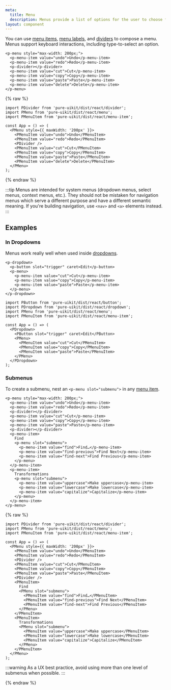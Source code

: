 ```yaml
---
meta:
  title: Menu
  description: Menus provide a list of options for the user to choose from.
layout: component
---
```


You can use [menu items](/components/menu-item), [menu labels](/components/menu-label), and [dividers](/components/divider) to compose a menu. Menus support keyboard interactions, including type-to-select an option.

```html:preview
<p-menu style="max-width: 200px;">
  <p-menu-item value="undo">Undo</p-menu-item>
  <p-menu-item value="redo">Redo</p-menu-item>
  <p-divider></p-divider>
  <p-menu-item value="cut">Cut</p-menu-item>
  <p-menu-item value="copy">Copy</p-menu-item>
  <p-menu-item value="paste">Paste</p-menu-item>
  <p-menu-item value="delete">Delete</p-menu-item>
</p-menu>
```

{% raw %}

```jsx:react
import PDivider from 'pure-uikit/dist/react/divider';
import PMenu from 'pure-uikit/dist/react/menu';
import PMenuItem from 'pure-uikit/dist/react/menu-item';

const App = () => (
  <PMenu style={{ maxWidth: '200px' }}>
    <PMenuItem value="undo">Undo</PMenuItem>
    <PMenuItem value="redo">Redo</PMenuItem>
    <PDivider />
    <PMenuItem value="cut">Cut</PMenuItem>
    <PMenuItem value="copy">Copy</PMenuItem>
    <PMenuItem value="paste">Paste</PMenuItem>
    <PMenuItem value="delete">Delete</PMenuItem>
  </PMenu>
);
```

{% endraw %}

:::tip
Menus are intended for system menus (dropdown menus, select menus, context menus, etc.). They should not be mistaken for navigation menus which serve a different purpose and have a different semantic meaning. If you're building navigation, use `<nav>` and `<a>` elements instead.
:::

## Examples

### In Dropdowns

Menus work really well when used inside [dropdowns](/components/dropdown).

```html:preview
<p-dropdown>
  <p-button slot="trigger" caret>Edit</p-button>
  <p-menu>
    <p-menu-item value="cut">Cut</p-menu-item>
    <p-menu-item value="copy">Copy</p-menu-item>
    <p-menu-item value="paste">Paste</p-menu-item>
  </p-menu>
</p-dropdown>
```

```jsx:react
import PButton from 'pure-uikit/dist/react/button';
import PDropdown from 'pure-uikit/dist/react/dropdown';
import PMenu from 'pure-uikit/dist/react/menu';
import PMenuItem from 'pure-uikit/dist/react/menu-item';

const App = () => (
  <PDropdown>
    <PButton slot="trigger" caret>Edit</PButton>
    <PMenu>
      <PMenuItem value="cut">Cut</PMenuItem>
      <PMenuItem value="copy">Copy</PMenuItem>
      <PMenuItem value="paste">Paste</PMenuItem>
    </PMenu>
  </PDropdown>
);
```

### Submenus

To create a submenu, nest an `<p-menu slot="submenu">` in any [menu item](/components/menu-item).

```html:preview
<p-menu style="max-width: 200px;">
  <p-menu-item value="undo">Undo</p-menu-item>
  <p-menu-item value="redo">Redo</p-menu-item>
  <p-divider></p-divider>
  <p-menu-item value="cut">Cut</p-menu-item>
  <p-menu-item value="copy">Copy</p-menu-item>
  <p-menu-item value="paste">Paste</p-menu-item>
  <p-divider></p-divider>
  <p-menu-item>
    Find
    <p-menu slot="submenu">
      <p-menu-item value="find">Find…</p-menu-item>
      <p-menu-item value="find-previous">Find Next</p-menu-item>
      <p-menu-item value="find-next">Find Previous</p-menu-item>
    </p-menu>
  </p-menu-item>
  <p-menu-item>
    Transformations
    <p-menu slot="submenu">
      <p-menu-item value="uppercase">Make uppercase</p-menu-item>
      <p-menu-item value="lowercase">Make lowercase</p-menu-item>
      <p-menu-item value="capitalize">Capitalize</p-menu-item>
    </p-menu>
  </p-menu-item>
</p-menu>
```

{% raw %}

```jsx:react
import PDivider from 'pure-uikit/dist/react/divider';
import PMenu from 'pure-uikit/dist/react/menu';
import PMenuItem from 'pure-uikit/dist/react/menu-item';

const App = () => (
  <PMenu style={{ maxWidth: '200px' }}>
    <PMenuItem value="undo">Undo</PMenuItem>
    <PMenuItem value="redo">Redo</PMenuItem>
    <PDivider />
    <PMenuItem value="cut">Cut</PMenuItem>
    <PMenuItem value="copy">Copy</PMenuItem>
    <PMenuItem value="paste">Paste</PMenuItem>
    <PDivider />
    <PMenuItem>
      Find
      <PMenu slot="submenu">
        <PMenuItem value="find">Find…</PMenuItem>
        <PMenuItem value="find-previous">Find Next</PMenuItem>
        <PMenuItem value="find-next">Find Previous</PMenuItem>
      </PMenu>
    </PMenuItem>
    <PMenuItem>
      Transformations
      <PMenu slot="submenu">
        <PMenuItem value="uppercase">Make uppercase</PMenuItem>
        <PMenuItem value="lowercase">Make lowercase</PMenuItem>
        <PMenuItem value="capitalize">Capitalize</PMenuItem>
      </PMenu>
    </PMenuItem>
  </PMenu>
);
```

:::warning
As a UX best practice, avoid using more than one level of submenus when possible.
:::

{% endraw %}
